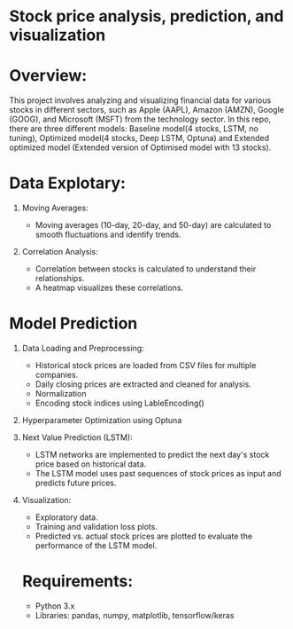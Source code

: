 # Stock price analysis, prediction, and visualization

# Overview:
This project involves analyzing and visualizing financial data for various stocks in different sectors, such as Apple (AAPL), Amazon (AMZN), Google (GOOG), and Microsoft (MSFT) from the technology sector. In this repo, there are three different models: Baseline model(4 stocks, LSTM, no tuning), Optimized model(4 stocks, Deep LSTM, Optuna) and Extended optimized model (Extended version of Optimised model with 13 stocks).

# Data Explotary:
1. Moving Averages:
   - Moving averages (10-day, 20-day, and 50-day) are calculated to smooth fluctuations and identify trends.

2. Correlation Analysis:
   - Correlation between stocks is calculated to understand their relationships.
   - A heatmap visualizes these correlations.
  

# Model Prediction
1. Data Loading and Preprocessing:
   - Historical stock prices are loaded from CSV files for multiple companies.
   - Daily closing prices are extracted and cleaned for analysis.
   - Normalization
   - Encoding stock indices using LableEncoding()

2. Hyperparameter Optimization using Optuna

5. Next Value Prediction (LSTM):
   - LSTM networks are implemented to predict the next day's stock price based on historical data.
   - The LSTM model uses past sequences of stock prices as input and predicts future prices.

7. Visualization:
   - Exploratory data.
   - Training and validation loss plots.
   - Predicted vs. actual stock prices are plotted to evaluate the performance of the LSTM model.


   # Requirements:
   - Python 3.x
   - Libraries: pandas, numpy, matplotlib, tensorflow/keras
